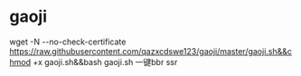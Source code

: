 # gaoji
 wget -N --no-check-certificate https://raw.githubusercontent.com/qazxcdswe123/gaoji/master/gaoji.sh&&chmod +x gaoji.sh&&bash gaoji.sh
一键bbr ssr
